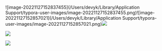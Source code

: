 ![image-20221127152837455](/Users/devyk/Library/Application Support/typora-user-images/image-20221127152837455.png)![image-20221127152857021](/Users/devyk/Library/Application Support/typora-user-images/image-20221127152857021.png)![](http://devyk.top/2022/20221127154414.png)

![](http://devyk.top/2022/202211271605625.png)

![](http://devyk.top/2022/202211271608277.png)